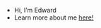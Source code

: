 - Hi, I’m Edward
- Learn more about me [here!](https://edwjchen.com/)

<!---
edwjchen/edwjchen is a ✨ special ✨ repository because its `README.md` (this file) appears on your GitHub profile.
You can click the Preview link to take a look at your changes.
--->
